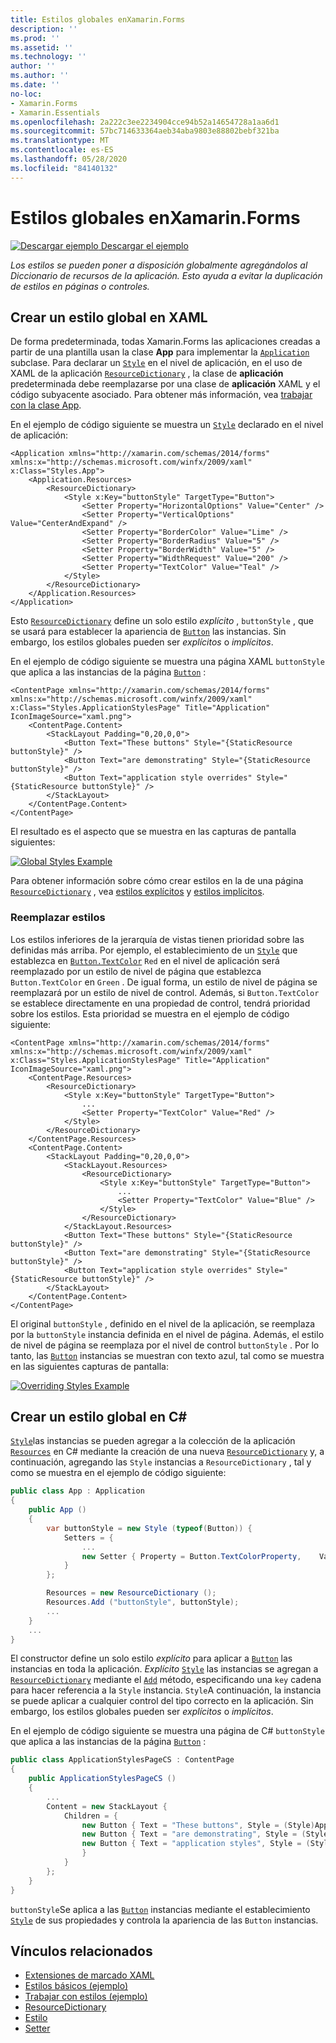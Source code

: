 ```yaml
---
title: Estilos globales enXamarin.Forms
description: ''
ms.prod: ''
ms.assetid: ''
ms.technology: ''
author: ''
ms.author: ''
ms.date: ''
no-loc:
- Xamarin.Forms
- Xamarin.Essentials
ms.openlocfilehash: 2a222c3ee2234904cce94b52a14654728a1aa6d1
ms.sourcegitcommit: 57bc714633364aeb34aba9803e88802bebf321ba
ms.translationtype: MT
ms.contentlocale: es-ES
ms.lasthandoff: 05/28/2020
ms.locfileid: "84140132"
---
```

# <a name="global-styles-in-xamarinforms"></a>Estilos globales enXamarin.Forms

[![Descargar ejemplo](~/media/shared/download.png) Descargar el ejemplo](https://docs.microsoft.com/samples/xamarin/xamarin-forms-samples/userinterface-styles-basicstyles)

_Los estilos se pueden poner a disposición globalmente agregándolos al Diccionario de recursos de la aplicación. Esto ayuda a evitar la duplicación de estilos en páginas o controles._

## <a name="create-a-global-style-in-xaml"></a>Crear un estilo global en XAML

De forma predeterminada, todas Xamarin.Forms las aplicaciones creadas a partir de una plantilla usan la clase **App** para implementar la [`Application`](xref:Xamarin.Forms.Application) subclase. Para declarar un [`Style`](xref:Xamarin.Forms.Style) en el nivel de aplicación, en el uso de XAML de la aplicación [`ResourceDictionary`](xref:Xamarin.Forms.ResourceDictionary) , la clase de **aplicación** predeterminada debe reemplazarse por una clase de **aplicación** XAML y el código subyacente asociado. Para obtener más información, vea [trabajar con la clase App](~/xamarin-forms/app-fundamentals/application-class.md).

En el ejemplo de código siguiente se muestra un [`Style`](xref:Xamarin.Forms.Style) declarado en el nivel de aplicación:

```xaml
<Application xmlns="http://xamarin.com/schemas/2014/forms" xmlns:x="http://schemas.microsoft.com/winfx/2009/xaml" x:Class="Styles.App">
    <Application.Resources>
        <ResourceDictionary>
            <Style x:Key="buttonStyle" TargetType="Button">
                <Setter Property="HorizontalOptions" Value="Center" />
                <Setter Property="VerticalOptions" Value="CenterAndExpand" />
                <Setter Property="BorderColor" Value="Lime" />
                <Setter Property="BorderRadius" Value="5" />
                <Setter Property="BorderWidth" Value="5" />
                <Setter Property="WidthRequest" Value="200" />
                <Setter Property="TextColor" Value="Teal" />
            </Style>
        </ResourceDictionary>
    </Application.Resources>
</Application>
```

Esto [`ResourceDictionary`](xref:Xamarin.Forms.ResourceDictionary) define un solo estilo *explícito* , `buttonStyle` , que se usará para establecer la apariencia de [`Button`](xref:Xamarin.Forms.Button) las instancias. Sin embargo, los estilos globales pueden ser *explícitos* o *implícitos*.

En el ejemplo de código siguiente se muestra una página XAML `buttonStyle` que aplica a las instancias de la página [`Button`](xref:Xamarin.Forms.Button) :

```xaml
<ContentPage xmlns="http://xamarin.com/schemas/2014/forms" xmlns:x="http://schemas.microsoft.com/winfx/2009/xaml" x:Class="Styles.ApplicationStylesPage" Title="Application" IconImageSource="xaml.png">
    <ContentPage.Content>
        <StackLayout Padding="0,20,0,0">
            <Button Text="These buttons" Style="{StaticResource buttonStyle}" />
            <Button Text="are demonstrating" Style="{StaticResource buttonStyle}" />
            <Button Text="application style overrides" Style="{StaticResource buttonStyle}" />
        </StackLayout>
    </ContentPage.Content>
</ContentPage>
```

El resultado es el aspecto que se muestra en las capturas de pantalla siguientes:

[![](application-images/application-styles-1.png "Global Styles Example")](application-images/application-styles-1-large.png#lightbox "Global Styles Example")

Para obtener información sobre cómo crear estilos en la de una página [`ResourceDictionary`](xref:Xamarin.Forms.ResourceDictionary) , vea [estilos explícitos](~/xamarin-forms/user-interface/styles/explicit.md) y [estilos implícitos](~/xamarin-forms/user-interface/styles/implicit.md).

### <a name="override-styles"></a>Reemplazar estilos

Los estilos inferiores de la jerarquía de vistas tienen prioridad sobre las definidas más arriba. Por ejemplo, el establecimiento de un [`Style`](xref:Xamarin.Forms.Style) que establezca en [`Button.TextColor`](xref:Xamarin.Forms.Button.TextColor) `Red` en el nivel de aplicación será reemplazado por un estilo de nivel de página que establezca `Button.TextColor` en `Green` . De igual forma, un estilo de nivel de página se reemplazará por un estilo de nivel de control. Además, si `Button.TextColor` se establece directamente en una propiedad de control, tendrá prioridad sobre los estilos. Esta prioridad se muestra en el ejemplo de código siguiente:

```xaml
<ContentPage xmlns="http://xamarin.com/schemas/2014/forms" xmlns:x="http://schemas.microsoft.com/winfx/2009/xaml" x:Class="Styles.ApplicationStylesPage" Title="Application" IconImageSource="xaml.png">
    <ContentPage.Resources>
        <ResourceDictionary>
            <Style x:Key="buttonStyle" TargetType="Button">
                ...
                <Setter Property="TextColor" Value="Red" />
            </Style>
        </ResourceDictionary>
    </ContentPage.Resources>
    <ContentPage.Content>
        <StackLayout Padding="0,20,0,0">
            <StackLayout.Resources>
                <ResourceDictionary>
                    <Style x:Key="buttonStyle" TargetType="Button">
                        ...
                        <Setter Property="TextColor" Value="Blue" />
                    </Style>
                </ResourceDictionary>
            </StackLayout.Resources>
            <Button Text="These buttons" Style="{StaticResource buttonStyle}" />
            <Button Text="are demonstrating" Style="{StaticResource buttonStyle}" />
            <Button Text="application style overrides" Style="{StaticResource buttonStyle}" />
        </StackLayout>
    </ContentPage.Content>
</ContentPage>
```

El original `buttonStyle` , definido en el nivel de la aplicación, se reemplaza por la `buttonStyle` instancia definida en el nivel de página. Además, el estilo de nivel de página se reemplaza por el nivel de control `buttonStyle` . Por lo tanto, las [`Button`](xref:Xamarin.Forms.Button) instancias se muestran con texto azul, tal como se muestra en las siguientes capturas de pantalla:

[![](application-images/application-styles-2.png "Overriding Styles Example")](application-images/application-styles-2-large.png#lightbox "Overriding Styles Example")

## <a name="create-a-global-style-in-c35"></a>Crear un estilo global en C&#35;

[`Style`](xref:Xamarin.Forms.Style)las instancias se pueden agregar a la colección de la aplicación [`Resources`](xref:Xamarin.Forms.VisualElement.Resources) en C# mediante la creación de una nueva [`ResourceDictionary`](xref:Xamarin.Forms.ResourceDictionary) y, a continuación, agregando las `Style` instancias a `ResourceDictionary` , tal y como se muestra en el ejemplo de código siguiente:

```csharp
public class App : Application
{
    public App ()
    {
        var buttonStyle = new Style (typeof(Button)) {
            Setters = {
                ...
                new Setter { Property = Button.TextColorProperty,    Value = Color.Teal }
            }
        };

        Resources = new ResourceDictionary ();
        Resources.Add ("buttonStyle", buttonStyle);
        ...
    }
    ...
}
```

El constructor define un solo estilo *explícito* para aplicar a [`Button`](xref:Xamarin.Forms.Button) las instancias en toda la aplicación. *Explícito* [`Style`](xref:Xamarin.Forms.Style) las instancias se agregan a [`ResourceDictionary`](xref:Xamarin.Forms.ResourceDictionary) mediante el [`Add`](xref:Xamarin.Forms.ResourceDictionary.Add(System.String,System.Object)) método, especificando una `key` cadena para hacer referencia a la `Style` instancia. `Style`A continuación, la instancia se puede aplicar a cualquier control del tipo correcto en la aplicación. Sin embargo, los estilos globales pueden ser *explícitos* o *implícitos*.

En el ejemplo de código siguiente se muestra una página de C# `buttonStyle` que aplica a las instancias de la página [`Button`](xref:Xamarin.Forms.Button) :

```csharp
public class ApplicationStylesPageCS : ContentPage
{
    public ApplicationStylesPageCS ()
    {
        ...
        Content = new StackLayout {
            Children = {
                new Button { Text = "These buttons", Style = (Style)Application.Current.Resources ["buttonStyle"] },
                new Button { Text = "are demonstrating", Style = (Style)Application.Current.Resources ["buttonStyle"] },
                new Button { Text = "application styles", Style = (Style)Application.Current.Resources ["buttonStyle"]
                }
            }
        };
    }
}
```

`buttonStyle`Se aplica a las [`Button`](xref:Xamarin.Forms.Button) instancias mediante el establecimiento [`Style`](xref:Xamarin.Forms.NavigableElement.Style) de sus propiedades y controla la apariencia de las `Button` instancias.

## <a name="related-links"></a>Vínculos relacionados

- [Extensiones de marcado XAML](~/xamarin-forms/xaml/xaml-basics/xaml-markup-extensions.md)
- [Estilos básicos (ejemplo)](https://docs.microsoft.com/samples/xamarin/xamarin-forms-samples/userinterface-styles-basicstyles)
- [Trabajar con estilos (ejemplo)](https://docs.microsoft.com/samples/xamarin/xamarin-forms-samples/workingwithstyles)
- [ResourceDictionary](xref:Xamarin.Forms.ResourceDictionary)
- [Estilo](xref:Xamarin.Forms.Style)
- [Setter](xref:Xamarin.Forms.Setter)
